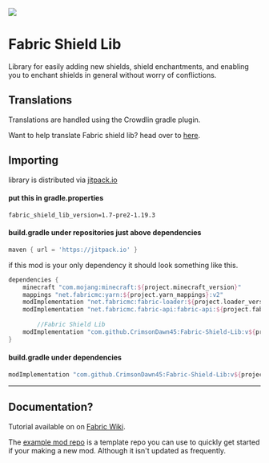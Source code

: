 [![](https://jitpack.io/v/CrimsonDawn45/Fabric-Shield-Lib.svg)](https://jitpack.io/#CrimsonDawn45/Fabric-Shield-Lib)

# Fabric Shield Lib
Library for easily adding new shields, shield enchantments, and enabling you to enchant shields in general without worry of conflictions.

## Translations
Translations are handled using the Crowdlin gradle plugin.

Want to help translate Fabric shield lib? head over to [here](https://crwd.in/fabric-shield-lib).

## Importing
library is distributed via [jitpack.io](https://jitpack.io/#CrimsonDawn45/Fabric-Shield-Lib)

#### put this in gradle.properties
```properties
fabric_shield_lib_version=1.7-pre2-1.19.3
```

#### build.gradle under repositories just above dependencies
```gradle
maven { url = 'https://jitpack.io' }
```

if this mod is your only dependency it should look something like this.
```gradle
dependencies {
	minecraft "com.mojang:minecraft:${project.minecraft_version}"
	mappings "net.fabricmc:yarn:${project.yarn_mappings}:v2"
	modImplementation "net.fabricmc:fabric-loader:${project.loader_version}"
	modImplementation "net.fabricmc.fabric-api:fabric-api:${project.fabric_version}"
        
        //Fabric Shield Lib
	modImplementation "com.github.CrimsonDawn45:Fabric-Shield-Lib:v${project.fabric_shield_lib_version}"
}
```

#### **build.gradle** under dependencies
```gradle
modImplementation "com.github.CrimsonDawn45:Fabric-Shield-Lib:v${project.fabric_shield_lib_version}"
```

- - - -

## Documentation?
Tutorial available on on [Fabric Wiki](https://fabricmc.net/wiki/tutorial:shield).

The [example mod repo](https://github.com/CrimsonDawn45/Fabric-Shield-Lib-Example-Mod) is a template repo you can use to quickly get started if your making a new mod. Although it isn't updated as frequently.
